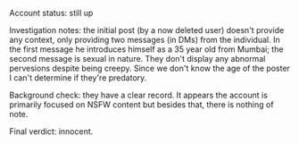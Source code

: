 Account status: still up                                          

Investigation notes: the initial post (by a now deleted user) doesn't provide any context, only providing two messages (in DMs) from the individual. In the first message he introduces himself as a 35 year old from Mumbai; the second message is sexual in nature. They don't display any abnormal pervesions despite being creepy. Since we don't know the age of the poster I can't determine if they're predatory.                                                                 

Background check: they have a clear record. It appears the account is primarily focused on NSFW content but besides that, there is nothing of note.                                                       

Final verdict: innocent.



